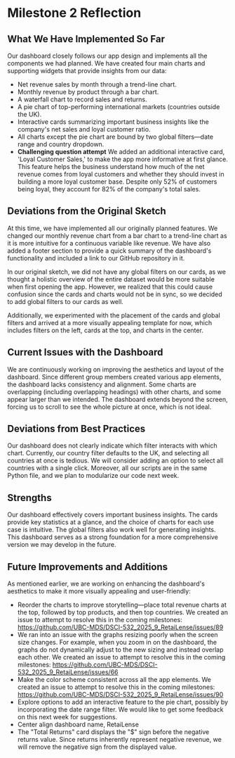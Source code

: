 # Milestone 2 Reflection

## What We Have Implemented So Far

Our dashboard closely follows our app design and implements all the components we had planned. We have created four main charts and supporting widgets that provide insights from our data:

* Net revenue sales by month through a trend-line chart.
* Monthly revenue by product through a bar chart.
* A waterfall chart to record sales and returns.
* A pie chart of top-performing international markets (countries outside the UK).
* Interactive cards summarizing important business insights like the company's net sales and loyal customer ratio.
* All charts except the pie chart are bound by two global filters—date range and country dropdown.
* **Challenging question attempt** We added an additional interactive card, 'Loyal Customer Sales,' to make the app more informative at first glance. This feature helps the business understand how much of the net revenue comes from loyal customers and whether they should invest in building a more loyal customer base. Despite only 52% of customers being loyal, they account for 82% of the company's total sales.


## Deviations from the Original Sketch

At this time, we have implemented all our originally planned features. We changed our monthly revenue chart from a bar chart to a trend-line chart as it is more intuitive for a continuous variable like revenue. We have also added a footer section to provide a quick summary of the dashboard's functionality and included a link to our GitHub repository in it. 

In our original sketch, we did not have any global filters on our cards, as we thought a holistic overview of the entire dataset would be more suitable when first opening the app. However, we realized that this could cause confusion since the cards and charts would not be in sync, so we decided to add global filters to our cards as well.

Additionally, we experimented with the placement of the cards and global filters and arrived at a more visually appealing template for now, which includes filters on the left, cards at the top, and charts in the center.

## Current Issues with the Dashboard

We are continuously working on improving the aesthetics and layout of the dashboard. Since different group members created various app elements, the dashboard lacks consistency and alignment. Some charts are overlapping (including overlapping headings) with other charts, and some appear larger than we intended. The dashboard extends beyond the screen, forcing us to scroll to see the whole picture at once, which is not ideal.

## Deviations from Best Practices

Our dashboard does not clearly indicate which filter interacts with which chart. Currently, our country filter defaults to the UK, and selecting all countries at once is tedious. We will consider adding an option to select all countries with a single click. Moreover, all our scripts are in the same Python file, and we plan to modularize our code next week.

## Strengths

Our dashboard effectively covers important business insights. The cards provide key statistics at a glance, and the choice of charts for each use case is intuitive. The global filters also work well for generating insights. This dashboard serves as a strong foundation for a more comprehensive version we may develop in the future.

## Future Improvements and Additions

As mentioned earlier, we are working on enhancing the dashboard's aesthetics to make it more visually appealing and user-friendly:

* Reorder the charts to improve storytelling—place total revenue charts at the top, followed by top products, and then top countries. We created an issue to attempt to resolve this in the coming milestones: https://github.com/UBC-MDS/DSCI-532_2025_9_RetaiLense/issues/89
* We ran into an issue with the graphs resizing poorly when the screen size changes. For example, when you zoom in on the dashboard, the graphs do not dynamically adjust to the new sizing and instead overlap each other. We created an issue to attempt to resolve this in the coming milestones: https://github.com/UBC-MDS/DSCI-532_2025_9_RetaiLense/issues/66
* Make the color scheme consistent across all the app elements. We created an issue to attempt to resolve this in the coming milestones: https://github.com/UBC-MDS/DSCI-532_2025_9_RetaiLense/issues/90
* Explore options to add an interactive feature to the pie chart, possibly by incorporating the date range filter. We would like to get some feedback on this next week for suggestions.
* Center align dashboard name, RetaiLense
* The "Total Returns" card displays the "$" sign before the negative returns value. Since returns inherently represent negative revenue, we will remove the negative sign from the displayed value.